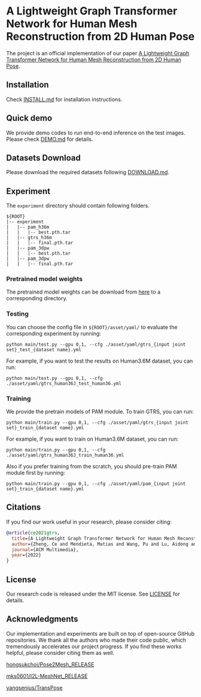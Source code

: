 # A Lightweight Graph Transformer Network for Human Mesh Reconstruction from 2D Human Pose
The project is an official implementation of our paper [A Lightweight Graph Transformer Network for Human Mesh Reconstruction from 2D Human Pose](https://arxiv.org/pdf/2111.12696).

## Installation
Check [INSTALL.md](docs/INSTALL.md) for installation instructions.

## Quick demo
We provide demo codes to run end-to-end inference on the test images. Please check [DEMO.md](docs/DEMO.md) for details.

## Datasets Download
Please download the required datasets following [DOWNLOAD.md](docs/DOWNLOAD.md). 

## Experiment

The `experiment` directory should contain following folders. 
```
${ROOT}  
|-- experiment  
|   |-- pam_h36m
|   |   |-- best.pth.tar
|   |-- gtrs_h36m
|   |   |-- final.pth.tar
|   |-- pam_3dpw
|   |   |-- best.pth.tar
|   |-- pam_3dpw
|   |   |-- final.pth.tar
```

### Pretrained model weights
The pretrained model weights can be download from [here](https://drive.google.com/file/d/1fIzs5zaEcqzjOmggYXlD8lcO4JAJPb4o/view?usp=sharing) to a corresponding directory.

### Testing

You can choose the config file in `${ROOT}/asset/yaml/` to evaluate the corresponding experiment by running: 

```
python main/test.py --gpu 0,1, --cfg ./asset/yaml/gtrs_{input joint set}_test_{dataset name}.yml
```

For example, if you want to test the results on Human3.6M dataset, you can run:

```
python main/test.py --gpu 0,1, --cfg ./asset/yaml/gtrs_human36J_test_human36.yml
```

### Training
We provide the pretrain models of PAM module. To train GTRS, you can run: 

```
python main/train.py --gpu 0,1, --cfg ./asset/yaml/gtrs_{input joint set}_train_{dataset name}.yml
```

For example, if you want to train on Human3.6M dataset, you can run:

```
python main/train.py --gpu 0,1, --cfg ./asset/yaml/gtrs_human36J_train_human36.yml
```

Also if you prefer training from the scratch, you should pre-train PAM module first by running:

```
python main/train.py --gpu 0,1, --cfg ./asset/yaml/pam_{input joint set}_train_{dataset name}.yml
```

## Citations
If you find our work useful in your research, please consider citing:

```bibtex
@article{ce2021gtrs,
  title={A Lightweight Graph Transformer Network for Human Mesh Reconstruction from 2D Human Pose},
  author={Zheng, Ce and Mendieta, Matias and Wang, Pu and Lu, Aidong and Chen, Chen},
  journal={ACM Multimedia},
  year={2022}
}
```


## License

Our research code is released under the MIT license. See [LICENSE](LICENSE) for details. 



## Acknowledgments

Our implementation and experiments are built on top of open-source GitHub repositories. We thank all the authors who made their code public, which tremendously accelerates our project progress. If you find these works helpful, please consider citing them as well.

[hongsukchoi/Pose2Mesh_RELEASE](https://github.com/hongsukchoi/Pose2Mesh_RELEASE) 

[mks0601/I2L-MeshNet_RELEASE](https://github.com/mks0601/I2L-MeshNet_RELEASE) 

[yangsenius/TransPose](https://github.com/yangsenius/TransPose) 



